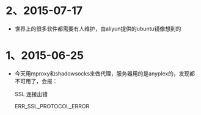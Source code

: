 # 2、2015-07-17
* 世界上的很多软件都需要有人维护，由aliyun提供的ubuntu镜像想到的

# 1、2015-06-25
* 今天用mproxy和shadowsocks来做代理，服务器用的是anyplex的，发现都不可用了，会报：

  SSL 连接出错

  ERR_SSL_PROTOCOL_ERROR
